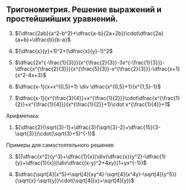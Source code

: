 ## Тригонометрия. Решение выражений и простейшийших уравнений.

3) $(\dfrac{2ab}{a^2-b^2}+\dfrac{a-b}{2a+2b})\cdot\dfrac{2a}{a+b}+\dfrac{b}{b-a}$

4) $(\dfrac{x}{y}+1)^2+(\dfrac{x}{y}-1)^2$

5) $\dfrac{2x^{-\frac{1}{3}}}{x^{\frac{2}{3}}-3x^{-\frac{1}{3}}}-\dfrac{x^{\frac{2}{3}}}{x^{\frac{5}{3}}-x^{\frac{2}{3}}}-\dfrac{x+1}{x^2-4x+3}$

6) $\dfrac{x-1}{x+x^{0,5}+1} \div \dfrac{x^{0,5}+1}{x^{1,5}-1}$
   
7) $\dfrac{x-1}{x^{\frac{3}{4}}+x^{\frac{1}{2}}}\cdot\dfrac{x^{\frac{1}{2}}+x^{\frac{1}{4}}}{x^{\frac{1}{2}}+1}\cdot x^{\frac{1}{4}}+1$

Арифметика:

1) $(\dfrac{2}{\sqrt{3}-1}+\dfrac{3}{\sqrt{3}-2}+\dfrac{15}{3-\sqrt{3}})\cdot(\sqrt{3}+5)^{-1}$

Примеры для самостоятельного решения:

3) $((\dfrac{x^2}{y^3}+\dfrac{1}{x})\div(\dfrac{x}{y^2}-\dfrac{1}{y}+\dfrac{1}{x}))\div\dfrac{(x-y)^2+4xy}{1+yx^{-1}}$

4) $\dfrac{\sqrt[4]{x^5}+\sqrt[4]{xy^4}-\sqrt[4]{x^4y}-\sqrt[4]{y^5}}{\sqrt{x}-\sqrt{y}}\cdot(\sqrt[4]{x}+\sqrt[4]{y})$